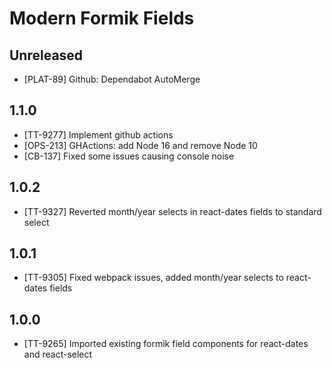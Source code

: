 # Modern Formik Fields

## Unreleased
- [PLAT-89] Github: Dependabot AutoMerge

## 1.1.0

- [TT-9277] Implement github actions
- [OPS-213] GHActions: add Node 16 and remove Node 10
- [CB-137] Fixed some issues causing console noise

## 1.0.2

- [TT-9327] Reverted month/year selects in react-dates fields to standard select

## 1.0.1

- [TT-9305] Fixed webpack issues, added month/year selects to react-dates fields

## 1.0.0

- [TT-9265] Imported existing formik field components for react-dates and react-select
